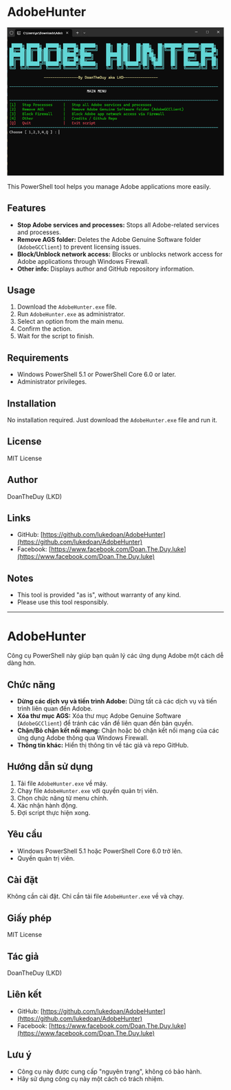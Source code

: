 # AdobeHunter

![AdobeHunter Screenshot](https://raw.githubusercontent.com/lukedoan/AdobeHunter/main/Screenshot%202025-03-29%20190848.png)

This PowerShell tool helps you manage Adobe applications more easily.

## Features

* **Stop Adobe services and processes:** Stops all Adobe-related services and processes.
* **Remove AGS folder:** Deletes the Adobe Genuine Software folder (`AdobeGCClient`) to prevent licensing issues.
* **Block/Unblock network access:** Blocks or unblocks network access for Adobe applications through Windows Firewall.
* **Other info:** Displays author and GitHub repository information.

## Usage

1.  Download the `AdobeHunter.exe` file.
2.  Run `AdobeHunter.exe` as administrator.
3.  Select an option from the main menu.
4.  Confirm the action.
5.  Wait for the script to finish.

## Requirements

* Windows PowerShell 5.1 or PowerShell Core 6.0 or later.
* Administrator privileges.

## Installation

No installation required. Just download the `AdobeHunter.exe` file and run it.

## License

MIT License

## Author

DoanTheDuy (LKD)

## Links

* GitHub: [https://github.com/lukedoan/AdobeHunter](https://github.com/lukedoan/AdobeHunter)
* Facebook: [https://www.facebook.com/Doan.The.Duy.luke](https://www.facebook.com/Doan.The.Duy.luke)

## Notes

* This tool is provided "as is", without warranty of any kind.
* Please use this tool responsibly.

---

# AdobeHunter

Công cụ PowerShell này giúp bạn quản lý các ứng dụng Adobe một cách dễ dàng hơn.

## Chức năng

* **Dừng các dịch vụ và tiến trình Adobe:** Dừng tất cả các dịch vụ và tiến trình liên quan đến Adobe.
* **Xóa thư mục AGS:** Xóa thư mục Adobe Genuine Software (`AdobeGCClient`) để tránh các vấn đề liên quan đến bản quyền.
* **Chặn/Bỏ chặn kết nối mạng:** Chặn hoặc bỏ chặn kết nối mạng của các ứng dụng Adobe thông qua Windows Firewall.
* **Thông tin khác:** Hiển thị thông tin về tác giả và repo GitHub.

## Hướng dẫn sử dụng

1.  Tải file `AdobeHunter.exe` về máy.
2.  Chạy file `AdobeHunter.exe` với quyền quản trị viên.
3.  Chọn chức năng từ menu chính.
4.  Xác nhận hành động.
5.  Đợi script thực hiện xong.

## Yêu cầu

* Windows PowerShell 5.1 hoặc PowerShell Core 6.0 trở lên.
* Quyền quản trị viên.

## Cài đặt

Không cần cài đặt. Chỉ cần tải file `AdobeHunter.exe` về và chạy.

## Giấy phép

MIT License

## Tác giả

DoanTheDuy (LKD)

## Liên kết

* GitHub: [https://github.com/lukedoan/AdobeHunter](https://github.com/lukedoan/AdobeHunter)
* Facebook: [https://www.facebook.com/Doan.The.Duy.luke](https://www.facebook.com/Doan.The.Duy.luke)

## Lưu ý

* Công cụ này được cung cấp "nguyên trạng", không có bảo hành.
* Hãy sử dụng công cụ này một cách có trách nhiệm.
